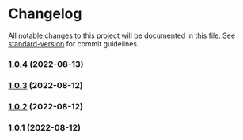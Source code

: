 # Changelog

All notable changes to this project will be documented in this file. See [standard-version](https://github.com/conventional-changelog/standard-version) for commit guidelines.

### [1.0.4](https://github.com/jbtronics/bs-treeview/compare/v1.0.3...v1.0.4) (2022-08-13)

### [1.0.3](https://github.com/jbtronics/bs-treeview/compare/v1.0.2...v1.0.3) (2022-08-12)

### [1.0.2](https://github.com/jbtronics/bs-treeview/compare/v1.0.1...v1.0.2) (2022-08-12)

### 1.0.1 (2022-08-12)
